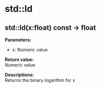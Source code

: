 # std::ld

## std::ld(x:float) const -> float

**Parameters:**  
- x: Numeric value

**Return value:**  
Numeric value

**Descriptions:**  
Returns the binary logarithm for x